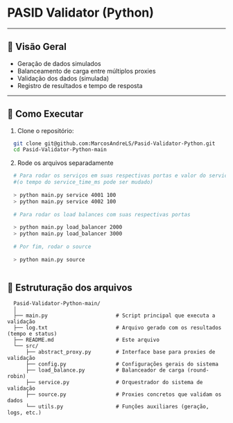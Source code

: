# PASID Validator (Python)
---

## 📌 Visão Geral

- Geração de dados simulados
- Balanceamento de carga entre múltiplos proxies
- Validação dos dados (simulada)
- Registro de resultados e tempo de resposta

---

## 🚀 Como Executar

1. Clone o repositório:

```bash
  git clone git@github.com:MarcosAndreLS/Pasid-Validator-Python.git
  cd Pasid-Validator-Python-main
```

2. Rode os arquivos separadamente

```bash
  # Para rodar os serviços em suas respectivas portas e valor do service_time_ms
  #(o tempo do service_time_ms pode ser mudado)
  
  > python main.py service 4001 100
  > python main.py service 4002 100
  
  # Para rodar os load balances com suas respectivas portas 
  
  > python main.py load_balancer 2000
  > python main.py load_balancer 3000
  
  # Por fim, rodar o source
  
  > python main.py source
  
```

## 📁 Estruturação dos arquivos

```text
  Pasid-Validator-Python-main/
  │
  ├── main.py                      # Script principal que executa a validação
  ├── log.txt                      # Arquivo gerado com os resultados (tempo e status)
  ├── README.md                    # Este arquivo
  └── src/
      ├── abstract_proxy.py        # Interface base para proxies de validação
      ├── config.py                # Configurações gerais do sistema
      ├── load_balance.py          # Balanceador de carga (round-robin)
      ├── service.py               # Orquestrador do sistema de validação
      ├── source.py                # Proxies concretos que validam os dados
      └── utils.py                 # Funções auxiliares (geração, logs, etc.)

```

